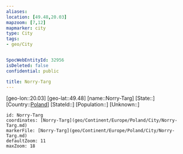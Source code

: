 ```yaml
---
aliases: 
location: [49.48,20.03]
mapzoom: [7,12] 
mapmarker: city 
type: City
tags:
- geo/City


SpocWebEntityId: 32956
isDeleted: false
confidential: public

title: Norry-Targ
---
```

[geo-lon::20.03]
[geo-lat::49.48]
[name::Norry-Targ]
[State::]
[Country::[Poland](geo/Continent/Europe/Poland.md)]
[StateId::]
[Population::]
[Unknown::]


```leaflet
id: Norry-Targ
coordinates: [Norry-Targ](geo/Continent/Europe/Poland/City/Norry-Targ.md)
markerFile: [Norry-Targ](geo/Continent/Europe/Poland/City/Norry-Targ.md)
defaultZoom: 11 
maxZoom: 18
```



